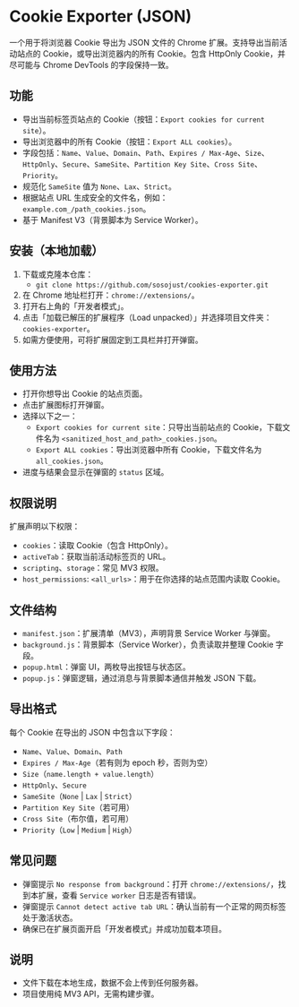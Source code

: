 # Cookie Exporter (JSON)

一个用于将浏览器 Cookie 导出为 JSON 文件的 Chrome 扩展。支持导出当前活动站点的 Cookie，或导出浏览器内的所有 Cookie。包含 HttpOnly Cookie，并尽可能与 Chrome DevTools 的字段保持一致。

## 功能
- 导出当前标签页站点的 Cookie（按钮：`Export cookies for current site`）。
- 导出浏览器中的所有 Cookie（按钮：`Export ALL cookies`）。
- 字段包括：`Name`、`Value`、`Domain`、`Path`、`Expires / Max-Age`、`Size`、`HttpOnly`、`Secure`、`SameSite`、`Partition Key Site`、`Cross Site`、`Priority`。
- 规范化 `SameSite` 值为 `None`、`Lax`、`Strict`。
- 根据站点 URL 生成安全的文件名，例如：`example.com_/path_cookies.json`。
- 基于 Manifest V3（背景脚本为 Service Worker）。

## 安装（本地加载）
1. 下载或克隆本仓库：
   - `git clone https://github.com/sosojust/cookies-exporter.git`
2. 在 Chrome 地址栏打开：`chrome://extensions/`。
3. 打开右上角的「开发者模式」。
4. 点击「加载已解压的扩展程序（Load unpacked）」并选择项目文件夹：`cookies-exporter`。
5. 如需方便使用，可将扩展固定到工具栏并打开弹窗。

## 使用方法
- 打开你想导出 Cookie 的站点页面。
- 点击扩展图标打开弹窗。
- 选择以下之一：
  - `Export cookies for current site`：只导出当前站点的 Cookie，下载文件名为 `<sanitized_host_and_path>_cookies.json`。
  - `Export ALL cookies`：导出浏览器中所有 Cookie，下载文件名为 `all_cookies.json`。
- 进度与结果会显示在弹窗的 `status` 区域。

## 权限说明
扩展声明以下权限：
- `cookies`：读取 Cookie（包含 HttpOnly）。
- `activeTab`：获取当前活动标签页的 URL。
- `scripting`、`storage`：常见 MV3 权限。
- `host_permissions`: `<all_urls>`：用于在你选择的站点范围内读取 Cookie。

## 文件结构
- `manifest.json`：扩展清单（MV3），声明背景 Service Worker 与弹窗。
- `background.js`：背景脚本（Service Worker），负责读取并整理 Cookie 字段。
- `popup.html`：弹窗 UI，两枚导出按钮与状态区。
- `popup.js`：弹窗逻辑，通过消息与背景脚本通信并触发 JSON 下载。

## 导出格式
每个 Cookie 在导出的 JSON 中包含以下字段：
- `Name`、`Value`、`Domain`、`Path`
- `Expires / Max-Age`（若有则为 epoch 秒，否则为空）
- `Size`（`name.length + value.length`）
- `HttpOnly`、`Secure`
- `SameSite`（`None` | `Lax` | `Strict`）
- `Partition Key Site`（若可用）
- `Cross Site`（布尔值，若可用）
- `Priority`（`Low` | `Medium` | `High`）

## 常见问题
- 弹窗提示 `No response from background`：打开 `chrome://extensions/`，找到本扩展，查看 `Service worker` 日志是否有错误。
- 弹窗提示 `Cannot detect active tab URL`：确认当前有一个正常的网页标签处于激活状态。
- 确保已在扩展页面开启「开发者模式」并成功加载本项目。

## 说明
- 文件下载在本地生成，数据不会上传到任何服务器。
- 项目使用纯 MV3 API，无需构建步骤。